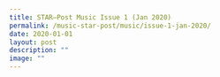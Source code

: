 ```yaml
---
title: STAR–Post Music Issue 1 (Jan 2020)
permalink: /music-star-post/music/issue-1-jan-2020/
date: 2020-01-01
layout: post
description: ""
image: ""
---
```


